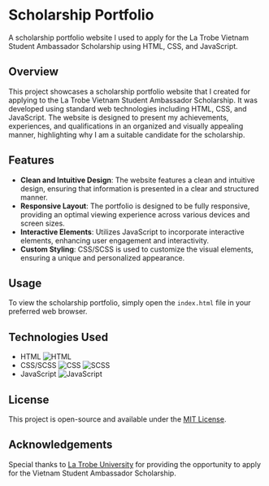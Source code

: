 # Scholarship Portfolio

A scholarship portfolio website I used to apply for the La Trobe Vietnam Student Ambassador Scholarship using HTML, CSS, and JavaScript.

## Overview

This project showcases a scholarship portfolio website that I created for applying to the La Trobe Vietnam Student Ambassador Scholarship. It was developed using standard web technologies including HTML, CSS, and JavaScript. The website is designed to present my achievements, experiences, and qualifications in an organized and visually appealing manner, highlighting why I am a suitable candidate for the scholarship.

## Features

- **Clean and Intuitive Design**: The website features a clean and intuitive design, ensuring that information is presented in a clear and structured manner.
- **Responsive Layout**: The portfolio is designed to be fully responsive, providing an optimal viewing experience across various devices and screen sizes.
- **Interactive Elements**: Utilizes JavaScript to incorporate interactive elements, enhancing user engagement and interactivity.
- **Custom Styling**: CSS/SCSS is used to customize the visual elements, ensuring a unique and personalized appearance.

## Usage

To view the scholarship portfolio, simply open the `index.html` file in your preferred web browser.

## Technologies Used

- HTML ![HTML](https://img.shields.io/badge/-HTML-E34F26?style=for-the-badge&logo=html5&logoColor=white)
- CSS/SCSS ![CSS](https://img.shields.io/badge/-CSS-1572B6?style=for-the-badge&logo=css3&logoColor=white) ![SCSS](https://img.shields.io/badge/-SCSS-CC6699?style=for-the-badge&logo=sass&logoColor=white)
- JavaScript ![JavaScript](https://img.shields.io/badge/-JavaScript-F7DF1E?style=for-the-badge&logo=javascript&logoColor=black)

## License

This project is open-source and available under the [MIT License](LICENSE).

## Acknowledgements

Special thanks to [La Trobe University](https://www.latrobe.edu.au/) for providing the opportunity to apply for the Vietnam Student Ambassador Scholarship.
